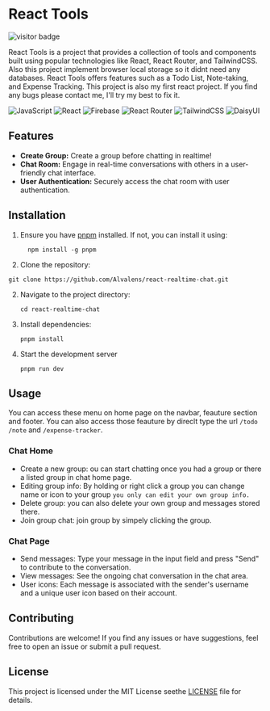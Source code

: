 # React Tools

![visitor badge](https://visitor-badge.laobi.icu/badge?page_id=react-chat.visitor-badge)

React Tools is a project that provides a collection of tools and components built using popular technologies like React, React Router, and TailwindCSS. Also this project implement browser local storage so it didnt need any databases. React Tools offers features such as a Todo List, Note-taking, and Expense Tracking. This project is also my first react project. If you find any bugs please contact me, I'll try my best to fix it.

![JavaScript](https://img.shields.io/badge/javascript-%23323330.svg?style=for-the-badge&logo=javascript&logoColor=%23F7DF1E) ![React](https://img.shields.io/badge/react-%2320232a.svg?style=for-the-badge&logo=react&logoColor=%2361DAFB) ![Firebase](https://img.shields.io/badge/firebase-%23039BE5.svg?style=for-the-badge&logo=firebase) ![React Router](https://img.shields.io/badge/React_Router-CA4245?style=for-the-badge&logo=react-router&logoColor=white) ![TailwindCSS](https://img.shields.io/badge/tailwindcss-%2338B2AC.svg?style=for-the-badge&logo=tailwind-css&logoColor=white) ![DaisyUI](https://img.shields.io/badge/daisyui-5A0EF8?style=for-the-badge&logo=daisyui&logoColor=white)

## Features

* **Create Group:** Create a group before chatting in realtime!
* **Chat Room:** Engage in real-time conversations with others in a user-friendly chat interface.
* **User Authentication:** Securely access the chat room with user authentication.

## Installation

1. Ensure you have [pnpm](https://pnpm.io/) installed. If not, you can install it using:
   ```shell
     npm install -g pnpm
   ```
2. Clone the repository:

```shell
git clone https://github.com/Alvalens/react-realtime-chat.git
```

2. Navigate to the project directory:

   ```shell
   cd react-realtime-chat
   ```
3. Install dependencies:

   ```
   pnpm install
   ```
4. Start the development server

   ```shell
   pnpm run dev
   ```

## Usage

You can access these menu on home page on the navbar, feauture section and footer. You can also access those feauture by direclt type the url `/todo` `/note` and `/expense-tracker`.

### Chat Home

* Create a new group: ou can start chatting once you had a group or there a listed group in chat home page.
* Editing group info: By holding or right click a group you can change name or icon to your group `you only can edit your own group info.`
* Delete group: you can also delete your own group and messages stored there.
* Join group chat: join group by simpely clicking the group.

### Chat Page

* Send messages: Type your message in the input field and press "Send" to contribute to the conversation.
* View messages: See the ongoing chat conversation in the chat area.
* User icons: Each message is associated with the sender's username and a unique user icon based on their account.

## Contributing

Contributions are welcome! If you find any issues or have suggestions, feel free to open an issue or submit a pull request.

## License

This project is licensed under the MIT License seethe [LICENSE](LICENSE) file for details.
